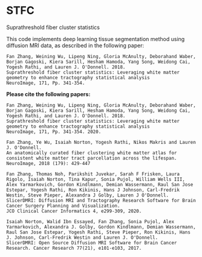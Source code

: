 # STFC
Suprathreshold fiber cluster statistics

This code implements deep learning tissue segmentation method using diffusion MRI data, as described in the following paper:

    Fan Zhang, Weining Wu, Lipeng Ning, Gloria McAnulty, Deborahand Waber, Borjan Gagoski, Kiera Sarill, Hesham Hamoda, Yang Song, Weidong Cai, Yogesh Rathi, and Lauren J. O'Donnell. 2018. 
    Suprathreshold fiber cluster statistics: Leveraging white matter geometry to enhance tractography statistical analysis 
    NeuroImage, 171, Pp. 341-354.

**Please cite the following papers:**

    Fan Zhang, Weining Wu, Lipeng Ning, Gloria McAnulty, Deborahand Waber, Borjan Gagoski, Kiera Sarill, Hesham Hamoda, Yang Song, Weidong Cai, Yogesh Rathi, and Lauren J. O'Donnell. 2018. 
    Suprathreshold fiber cluster statistics: Leveraging white matter geometry to enhance tractography statistical analysis 
    NeuroImage, 171, Pp. 341-354. 2020.

    Fan Zhang, Ye Wu, Isaiah Norton, Yogesh Rathi, Nikos Makris and Lauren J. O'Donnell. 
    An anatomically curated fiber clustering white matter atlas for consistent white matter tract parcellation across the lifespan. 
    NeuroImage, 2018 (179): 429-447

    Fan Zhang, Thomas Noh, Parikshit Juvekar, Sarah F Frisken, Laura Rigolo, Isaiah Norton, Tina Kapur, Sonia Pujol, William Wells III, Alex Yarmarkovich, Gordon Kindlmann, Demian Wassermann, Raul San Jose Estepar, Yogesh Rathi, Ron Kikinis, Hans J Johnson, Carl-Fredrik Westin, Steve Pieper, Alexandra J Golby, Lauren J O'Donnell. 
    SlicerDMRI: Diffusion MRI and Tractography Research Software for Brain Cancer Surgery Planning and Visualization. 
    JCO Clinical Cancer Informatics 4, e299-309, 2020.
    
    Isaiah Norton, Walid Ibn Essayed, Fan Zhang, Sonia Pujol, Alex Yarmarkovich, Alexandra J. Golby, Gordon Kindlmann, Demian Wassermann, Raul San Jose Estepar, Yogesh Rathi, Steve Pieper, Ron Kikinis, Hans J. Johnson, Carl-Fredrik Westin and Lauren J. O'Donnell. 
    SlicerDMRI: Open Source Diffusion MRI Software for Brain Cancer Research. Cancer Research 77(21), e101-e103, 2017.
